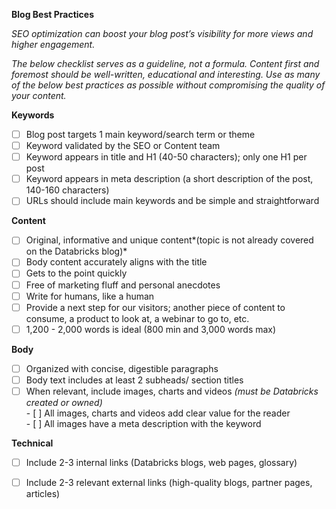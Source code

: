 **Blog Best Practices**

*SEO optimization can boost your blog post’s visibility for more views and higher engagement.* 

*The below checklist serves as a guideline, not a formula. Content first and foremost should be well-written, educational and interesting. Use as many of the below best practices as possible without compromising the quality of your content.*

**Keywords**

- [ ] Blog post targets 1 main keyword/search term or theme  
- [ ] Keyword validated by the SEO or Content team  
- [ ] Keyword appears in title and H1 (40-50 characters); only one H1 per post  
- [ ] Keyword appears in meta description (a short description of the post, 140-160 characters)  
- [ ] URLs should include main keywords and be simple and straightforward

**Content**

- [ ] Original, informative and unique content*(topic is not already covered on the Databricks blog)*  
- [ ] Body content accurately aligns with the title   
- [ ] Gets to the point quickly  
- [ ] Free of marketing fluff and personal anecdotes  
- [ ] Write for humans, like a human   
- [ ] Provide a next step for our visitors; another piece of content to consume, a product to look at, a webinar to go to, etc.  
- [ ] 1,200 \- 2,000 words is ideal (800 min and 3,000 words max)

**Body**

- [ ] Organized with concise, digestible paragraphs   
- [ ] Body text includes at least 2 subheads/ section titles  
- [ ] When relevant, include images, charts and videos *(must be Databricks created or owned)*  
      - [ ] All images, charts and videos add clear value for the reader  
      - [ ] All images have a meta description with the keyword

**Technical**

- [ ] Include 2-3 internal links (Databricks blogs, web pages, glossary)  
- [ ] Include 2-3 relevant external links (high-quality blogs, partner pages, articles)

